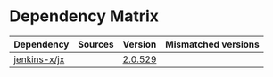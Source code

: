 # Dependency Matrix

Dependency | Sources | Version | Mismatched versions
---------- | ------- | ------- | -------------------
[jenkins-x/jx](https://github.com/jenkins-x/jx) |  | [2.0.529](https://github.com/jenkins-x/jx/releases/tag/v2.0.529) | 
